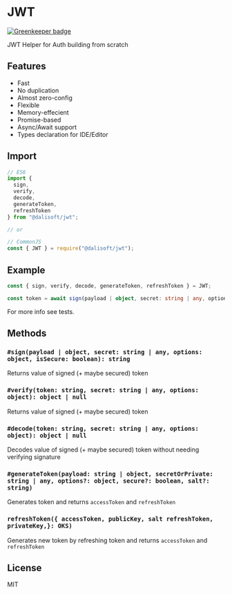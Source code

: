 # JWT

[![Greenkeeper badge](https://badges.greenkeeper.io/dalisoft/jwt.svg)](https://greenkeeper.io/)

JWT Helper for Auth building from scratch

## Features

- Fast
- No duplication
- Almost zero-config
- Flexible
- Memory-effecient
- Promise-based
- Async/Await support
- Types declaration for IDE/Editor

## Import

```js
// ES6
import {
  sign,
  verify,
  decode,
  generateToken,
  refreshToken
} from "@dalisoft/jwt";

// or

// CommonJS
const { JWT } = require("@dalisoft/jwt");
```

## Example

```ts
const { sign, verify, decode, generateToken, refreshToken } = JWT;

const token = await sign(payload | object, secret: string | any, options: object, isSecure: boolean);
```

For more info see tests.

## Methods

### `#sign(payload | object, secret: string | any, options: object, isSecure: boolean): string`

Returns value of signed (+ maybe secured) token

### `#verify(token: string, secret: string | any, options: object): object | null`

Returns value of signed (+ maybe secured) token

### `#decode(token: string, secret: string | any, options: object): object | null`

Decodes value of signed (+ maybe secured) token without needing verifying signature

### `#generateToken(payload: string | object, secretOrPrivate: string | any, options?: object, secure?: boolean, salt?: string)`

Generates token and returns `accessToken` and `refreshToken`

### `refreshToken({ accessToken, publicKey, salt refreshToken, privateKey,}: OKS)`

Generates new token by refreshing token and returns `accessToken` and `refreshToken`

## License

MIT
